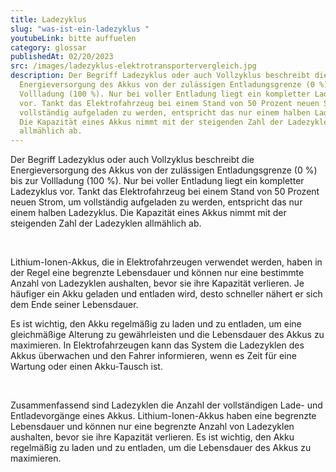 ```yaml
---
title: Ladezyklus
slug: "was-ist-ein-ladezyklus "
youtubeLink: bitte auffuelen
category: glossar
publishedAt: 02/20/2023
src: /images/ladezyklus-elektrotransportervergleich.jpg
description: Der Begriff Ladezyklus oder auch Vollzyklus beschreibt die
  Energieversorgung des Akkus von der zulässigen Entladungsgrenze (0 %) bis zur
  Vollladung (100 %). Nur bei voller Entladung liegt ein kompletter Ladezyklus
  vor. Tankt das Elektrofahrzeug bei einem Stand von 50 Prozent neuen Strom, um
  vollständig aufgeladen zu werden, entspricht das nur einem halben Ladezyklus.
  Die Kapazität eines Akkus nimmt mit der steigenden Zahl der Ladezyklen
  allmählich ab.
---
```

Der Begriff Ladezyklus oder auch Vollzyklus beschreibt die Energieversorgung des Akkus von der zulässigen Entladungsgrenze (0 %) bis zur Vollladung (100 %). Nur bei voller Entladung liegt ein kompletter Ladezyklus vor. Tankt das Elektrofahrzeug bei einem Stand von 50 Prozent neuen Strom, um vollständig aufgeladen zu werden, entspricht das nur einem halben Ladezyklus. Die Kapazität eines Akkus nimmt mit der steigenden Zahl der Ladezyklen allmählich ab. 

<br />

Lithium-Ionen-Akkus, die in Elektrofahrzeugen verwendet werden, haben in der Regel eine begrenzte Lebensdauer und können nur eine bestimmte Anzahl von Ladezyklen aushalten, bevor sie ihre Kapazität verlieren. Je häufiger ein Akku geladen und entladen wird, desto schneller nähert er sich dem Ende seiner Lebensdauer.

Es ist wichtig, den Akku regelmäßig zu laden und zu entladen, um eine gleichmäßige Alterung zu gewährleisten und die Lebensdauer des Akkus zu maximieren. In Elektrofahrzeugen kann das System die Ladezyklen des Akkus überwachen und den Fahrer informieren, wenn es Zeit für eine Wartung oder einen Akku-Tausch ist.

<br />

Zusammenfassend sind Ladezyklen die Anzahl der vollständigen Lade- und Entladevorgänge eines Akkus. Lithium-Ionen-Akkus haben eine begrenzte Lebensdauer und können nur eine begrenzte Anzahl von Ladezyklen aushalten, bevor sie ihre Kapazität verlieren. Es ist wichtig, den Akku regelmäßig zu laden und zu entladen, um die Lebensdauer des Akkus zu maximieren.